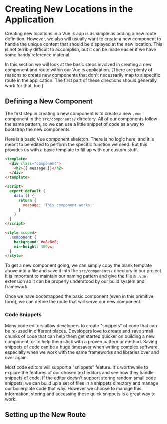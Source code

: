 # Creating New Locations in the Application
Creating new locations in a Vue.js app is as simple as adding a new route definition. However, we also will usually want to create a new component to handle the unique content that should be displayed at the new location. This is not terribly difficult to accomplish, but it can be made easier if we have some handy reference material.

In this section we will look at the basic steps involved in creating a new component and route within our Vue.js application. (There are plenty of reasons to create new components that don't necessarily map to a specific route in the application. The first part of these directions should generally work for that, too.)

## Defining a New Component
The first step in creating a new component is to create a new `.vue` component in the `src/components/` directory. All of our components follow the same pattern, so we can use a little snippet of code as a way to bootstrap the new components. 

Here is a basic Vue component skeleton. There is no logic here, and it is meant to be edited to perform the specific function we need. But this provides us with a basic template to fill up with our custom stuff.

```html
<template>
  <div class="component">
    <h2>{{ message }}</h2>
  </div>
</template>

<script>
  export default {
    data () {
      return {
        message: 'This component works.'
      }
    }
  }
</script>

<style scoped>
  .component {
    background: #e8e8e8;
    min-height: 400px;
  }
</style>
```

To get a new component going, we can simply copy the blank template above into a file and save it into the `src/components/` directory in our project. It is important to maintain our naming pattern and give the file a `.vue` extension so it can be properly understood by our build system and framework.

Once we have bootstrapped the basic component (even in this primitive form), we can define the route that will serve our new component.

<div class="tip-box">
    <h3>Code Snippets</h3>
    <p>Many code editors allow developers to create "snippets" of code that can be re-used in different places. Developers love to create and save small chunks of code that can help them get started quicker on building a new component, or to help them stick with a proven pattern or method. Saving snippets of code can be a huge timesaver when writing complex software, especially when we work with the same frameworks and libraries over and over again.</p>
    <p>Most code editors will support a "snippets" feature. It's worthwhile to explore the features of our chosen text editors and see how they handle snippets of code. If the editor doesn't support storing random small code snippets, we can build up a set of files in a snippets directory and manage our boilerplate code that way. However we choose to manage this information, storing and accessing these quick snippets is a great way to work.</p>
</div>

## Setting up the New Route